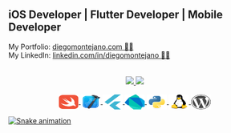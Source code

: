 <h2> iOS Developer | Flutter Developer | Mobile Developer </h2>

<div align="justify">
  My Portfolio: <a href="https://diegomontejano.com" target="_blank">diegomontejano.com 👨‍💻</a> 
  <br>
  My LinkedIn: <a href="https://linkedin.com/in/diegomontejano" target="_blank">linkedin.com/in/diegomontejano 👨‍💻</a>
  <br><br><br>
</div>

<div align="center">
  <a href="https://github.com/diegomontejano">
  <img height="180em" src="https://github-readme-stats.vercel.app/api?username=diegomontejano&show_icons=true&theme=github_dark&include_all_commits=true&count_private=true&hide_border=true"/>
  <img height="180em" src="https://github-readme-stats.vercel.app/api/top-langs/?username=diegomontejano&layout=compact&langs_count=7&theme=github_dark&hide_border=true"/>
  <br><br>
  <img align="center" alt="diegomontejano-swift" height="30" width="40" src="https://raw.githubusercontent.com/devicons/devicon/master/icons/swift/swift-original.svg"> 
  <img align="center" alt="diegomontejano-xcode" height="30" width="40" src="https://raw.githubusercontent.com/devicons/devicon/master/icons/xcode/xcode-original.svg"> 
  <img align="center" alt="diegomontejano-flutter" height="30" width="40" src="https://raw.githubusercontent.com/devicons/devicon/master/icons/flutter/flutter-plain.svg">
  <img align="center" alt="diegomontejano-dart" height="30" width="40" src="https://raw.githubusercontent.com/devicons/devicon/master/icons/dart/dart-original.svg"> 
  <img align="center" alt="diegomontejano-python" height="30" width="40" src="https://raw.githubusercontent.com/devicons/devicon/master/icons/python/python-original.svg">
      <img align="center" alt="diegomontejano-linux" height="30" width="40" src="https://raw.githubusercontent.com/devicons/devicon/master/icons/linux/linux-original.svg">
  <img align="center" alt="diegomontejano-wordpress" height="30" width="40" src="https://raw.githubusercontent.com/devicons/devicon/master/icons/wordpress/wordpress-plain.svg">
  <br>
</div>

![Snake animation](https://github.com/diegomontejano/diegomontejano/blob/output/github-contribution-grid-snake.svg)
